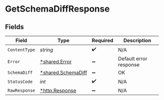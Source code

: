 # GetSchemaDiffResponse


## Fields

| Field                                                   | Type                                                    | Required                                                | Description                                             |
| ------------------------------------------------------- | ------------------------------------------------------- | ------------------------------------------------------- | ------------------------------------------------------- |
| `ContentType`                                           | *string*                                                | :heavy_check_mark:                                      | N/A                                                     |
| `Error`                                                 | [*shared.Error](../../models/shared/error.md)           | :heavy_minus_sign:                                      | Default error response                                  |
| `SchemaDiff`                                            | [*shared.SchemaDiff](../../models/shared/schemadiff.md) | :heavy_minus_sign:                                      | OK                                                      |
| `StatusCode`                                            | *int*                                                   | :heavy_check_mark:                                      | N/A                                                     |
| `RawResponse`                                           | [*http.Response](https://pkg.go.dev/net/http#Response)  | :heavy_minus_sign:                                      | N/A                                                     |